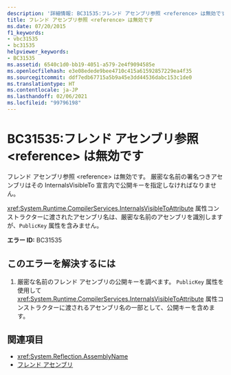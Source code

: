 ```yaml
---
description: '詳細情報: BC31535:フレンド アセンブリ参照 <reference> は無効です'
title: フレンド アセンブリ参照 <reference> は無効です
ms.date: 07/20/2015
f1_keywords:
- vbc31535
- bc31535
helpviewer_keywords:
- BC31535
ms.assetid: 6540c1d0-bb19-4051-a579-2e4f9094585e
ms.openlocfilehash: e3e08edede9bee4710c415a61592857229ea4f35
ms.sourcegitcommit: ddf7edb67715a5b9a45e3dd44536dabc153c1de0
ms.translationtype: HT
ms.contentlocale: ja-JP
ms.lasthandoff: 02/06/2021
ms.locfileid: "99796198"
---
```

# <a name="bc31535-friend-assembly-reference-reference-is-invalid"></a>BC31535:フレンド アセンブリ参照 \<reference> は無効です

フレンド アセンブリ参照 \<reference> は無効です。 厳密な名前の署名つきアセンブリはその InternalsVisibleTo 宣言内で公開キーを指定しなければなりません。

 <xref:System.Runtime.CompilerServices.InternalsVisibleToAttribute> 属性コンストラクターに渡されたアセンブリ名は、厳密な名前のアセンブリを識別しますが、`PublicKey` 属性を含みません。

 **エラー ID:** BC31535

## <a name="to-correct-this-error"></a>このエラーを解決するには

1. 厳密な名前のフレンド アセンブリの公開キーを調べます。 `PublicKey` 属性を使用して <xref:System.Runtime.CompilerServices.InternalsVisibleToAttribute> 属性コンストラクターに渡されるアセンブリ名の一部として、公開キーを含めます。

## <a name="see-also"></a>関連項目

- <xref:System.Reflection.AssemblyName>
- [フレンド アセンブリ](../../../standard/assembly/friend.md)
